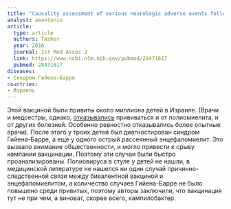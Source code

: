 ```yaml
---
title: "Causality assessment of serious neurologic adverse events following the bOPV national vaccination campaign in Israel"
analyst: amantonio
article:
  type: article
  authors: Tasher
  year: 2016
  journal: Isr Med Assoc J
  link: https://www.ncbi.nlm.nih.gov/pubmed/28471617
  pubmed: 28471617
diseases:
- Синдром Гийена-Барре
countries:
- Израиль
---
```


Этой вакциной были привиты около миллиона детей в Израиле. (Врачи и медсестры, однако, [отказывались](http://www.mynet.co.il/articles/0,7340,L-4420540,00.html) прививаться и от полиомиелита, и от других болезней. Особенно ревностно отказывались более опытные врачи).
После этого у троих детей был диагностирован синдром Гийена-Барре, а еще у одного острый рассеянный энцефаломиелит. Это вызвало внимание общественности, и могло привести к срыву кампании вакцинации. Поэтому эти случаи были быстро проанализированы. Полиовируса в стуле у детей не нашли, в медицинской литературе не нашелся ни один случай причинно-следственной связи между бивалентной вакциной и энцефаломиелитом, а количество случаев Гийена-Барре не было повышено среди привитых, поэтому авторы заключили, что вакцинация тут не при чем, а виноват, скорее всего, кампилобактер.
